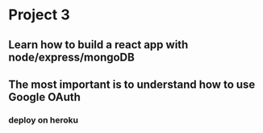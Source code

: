 # Project 3

## Learn how to build a react app with node/express/mongoDB

## The most important is to understand how to use Google OAuth

### deploy on heroku
